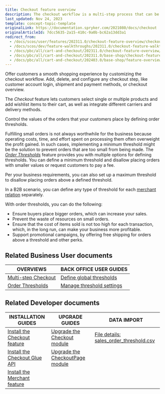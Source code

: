```yaml
---
title: Checkout feature overview
description: The checkout workflow is a multi-step process that can be fullly customized to fit your needs.
last_updated: Nov 24, 2023
template: concept-topic-template
originalLink: https://documentation.spryker.com/2021080/docs/checkout
originalArticleId: 7dcc5635-2a15-410c-9a0b-bc62a13dd3a1
redirect_from:
  - /docs/scos/user/features/202311.0/checkout-feature-overview/checkout-feature-overview.html
  - /docs/scos/dev/feature-walkthroughs/202311.0/checkout-feature-walkthrough.html
  - /docs/pbc/all/cart-and-checkout/202311.0/checkout-feature-overview/checkout-feature-overview.html
  - /docs/pbc/all/cart-and-checkout/202311.0/base-shop/checkout-feature-overview/checkout-feature-overview.html
  - /docs/pbc/all/cart-and-checkout/202403.0/base-shop/feature-overviews/checkout-feature-overview/checkout-feature-overview.html
---
```


Offer customers a smooth shopping experience by customizing the checkout workflow. Add, delete, and configure any checkout step, like customer account login, shipment and payment methods, or checkout overview.

The *Checkout* feature lets customers select single or multiple products and add wishlist items to their cart, as well as integrate different carriers and delivery methods.

Control the values of the orders that your customers place by defining order thresholds.

Fulfilling small orders is not always worthwhile for the business because operating costs, time, and effort spent on processing them often overweight the profit gained. In such cases, implementing a minimum threshold might be the solution to prevent orders that are too small from being made. The *[Order Thresholds](/docs/pbc/all/cart-and-checkout/{{page.version}}/base-shop/feature-overviews/checkout-feature-overview/order-thresholds-overview.html)* feature provides you with multiple options for defining thresholds. You can define a minimum threshold and disallow placing orders with smaller values or request customers to pay a fee.

Per your business requirements, you can also set up a maximum threshold to disallow placing orders above a defined threshold.

In a B2B scenario, you can define any type of threshold for each [merchant relation](/docs/pbc/all/merchant-management/{{page.version}}/base-shop/merchant-b2b-contracts-feature-overview.html) separately.

With order thresholds, you can do the following:

* Ensure buyers place bigger orders, which can increase your sales.
* Prevent the waste of resources on small orders.
* Ensure that the cost of items sold is not too high for each transaction, which, in the long run, can make your business more profitable.
* Support promotional campaigns, by offering free shipping for orders above a threshold and other perks.

## Related Business User documents

| OVERVIEWS                                                                                                                                                       | BACK OFFICE USER GUIDES                                                                                                                          |
|-----------------------------------------------------------------------------------------------------------------------------------------------------------------|--------------------------------------------------------------------------------------------------------------------------------------------------|
| [Multi-step Checkout](/docs/pbc/all/cart-and-checkout/{{page.version}}/base-shop/feature-overviews/checkout-feature-overview/multi-step-checkout-overview.html) | [Define global thresholds](/docs/pbc/all/cart-and-checkout/{{page.version}}/base-shop/manage-in-the-back-office/define-global-thresholds.html)   |
| [Order Thresholds](/docs/pbc/all/cart-and-checkout/{{page.version}}/base-shop/feature-overviews/checkout-feature-overview/order-thresholds-overview.html)                                          | [Manage threshold settings](/docs/pbc/all/cart-and-checkout/{{page.version}}/base-shop/manage-in-the-back-office/manage-threshold-settings.html) |

## Related Developer documents

| INSTALLATION GUIDES                  | UPGRADE GUIDES                   | DATA IMPORT                                           |
|--------------------|---------------------------|--------------------------------------------------|
| [Install the Checkout feature](/docs/pbc/all/cart-and-checkout/{{page.version}}/base-shop/install-and-upgrade/install-features/install-the-checkout-feature.html) | [Upgrade the Checkout module](/docs/pbc/all/cart-and-checkout/{{page.version}}/base-shop/install-and-upgrade/upgrade-modules/upgrade-the-checkout-module.html)         | [File details: sales_order_threshold.csv](/docs/pbc/all/cart-and-checkout/{{page.version}}/base-shop/import-and-export-data/import-file-details-sales-order-threshold.csv.html) |
|  [Install the Checkout Glue API](/docs/pbc/all/cart-and-checkout/{{page.version}}/base-shop/install-and-upgrade/install-glue-api/install-the-checkout-glue-api.html)          | [Upgrade the CheckoutPage module](/docs/pbc/all/cart-and-checkout/{{page.version}}/base-shop/install-and-upgrade/upgrade-modules/upgrade-the-checkoutpage-module.html) |                              |
| [Install the Merchant feature](/docs/pbc/all/merchant-management/{{page.version}}/base-shop/install-and-upgrade/install-the-merchant-feature.html)      | | |
